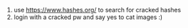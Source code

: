 1. use https://www.hashes.org/ to search for cracked hashes
2. login with a cracked pw and say yes to cat images :)
